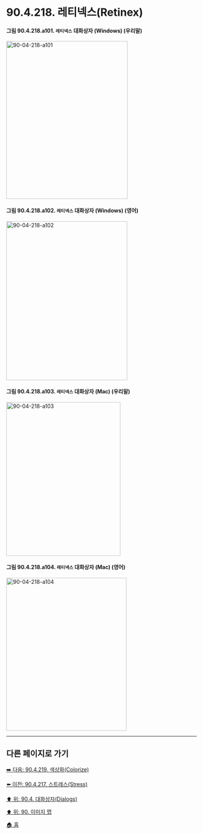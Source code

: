 # 90.4.218. 레티넥스(Retinex)

<a id="90-04-218-a101"></a>

#### 그림 90.4.218.a101. `레티넥스` 대화상자 (Windows) (우리말)
<img width="321" height="418" alt="90-04-218-a101" src="https://github.com/user-attachments/assets/ed75daac-525d-43ef-863c-0bfc6aa29ead" />

<a id="90-04-218-a102"></a>

#### 그림 90.4.218.a102. `레티넥스` 대화상자 (Windows) (영어)
<img width="320" height="421" alt="90-04-218-a102" src="https://github.com/user-attachments/assets/e6e02aa0-9cfc-4642-acad-41b3c096c5b0" />

<a id="90-04-218-a103"></a>

#### 그림 90.4.218.a103. `레티넥스` 대화상자 (Mac) (우리말)
<img width="302" height="407" alt="90-04-218-a103" src="https://github.com/user-attachments/assets/16135c74-5cc4-4bb0-88ea-42a9a97c7328" />

<a id="90-04-218-a104"></a>

#### 그림 90.4.218.a104. `레티넥스` 대화상자 (Mac) (영어)
<img width="318" height="405" alt="90-04-218-a104" src="https://github.com/user-attachments/assets/d570cff5-f73d-4b88-aab2-d0a10cf63f40" />

***

## 다른 페이지로 가기

[➡️ 다음: 90.4.219. 색상화(Colorize)](./90-04-0219-colorize.md)

[⬅️ 이전: 90.4.217. 스트레스(Stress)](./90-04-0217-stress.md)

[⬆️ 위: 90.4. 대화상자(Dialogs)](./90-04-0000-dialogs.md)

[⬆️ 위: 90. 이미지 맵](./90-00-image-map.md)

[🏠 홈](./00-home.md)